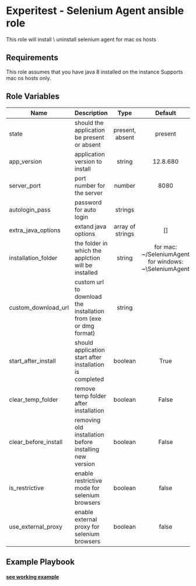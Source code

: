 Experitest - Selenium Agent ansible role
=========

This role will install \ uninstall selenium agent for mac os hosts

Requirements
------------

This role assumes that you have java 8 installed on the instance
Supports mac os hosts only.

Role Variables
--------------

| Name | Description | Type | Default | Required |
|------|-------------|:----:|:-----:|:-----:|
| state | should the application be present or absent | present, absent | present | no |
| app_version | application version to install | string | 12.8.680 | no |
| server_port | port number for the server | number | 8080 | no |
| autologin_pass | password for auto login | strings |  | yes |
| extra_java_options | extand java options | array of strings | [] | no |
| installation_folder | the folder in which the applction will be installed | string | for mac: ~/SeleniumAgent <br> for windows: ~\\SeleniumAgent  | no |
| custom_download_url | custom url to download the installation from (exe or dmg format) | string |  | no |
| start_after_install | should application start after installation is completed | boolean | True | no |
| clear_temp_folder | remove temp folder after installation | boolean | False | no |
| clear_before_install | removing old installation before installing new version | boolean | False | no |
| is_restrictive | enable restrictive mode for selenium browsers | boolean | false | no |
| use_external_proxy | enable external proxy for selenium browsers | boolean | false | no |

Example Playbook
----------------

#### [see working example](/example)
